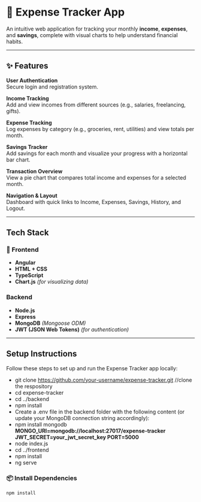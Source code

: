 # 💸 Expense Tracker App

An intuitive web application for tracking your monthly **income**, **expenses**, and **savings**, complete with visual charts to help understand financial habits.

---

## ✨ Features

  **User Authentication**  
  Secure login and registration system.

  **Income Tracking**  
  Add and view incomes from different sources (e.g., salaries, freelancing, gifts).

  **Expense Tracking**  
  Log expenses by category (e.g., groceries, rent, utilities) and view totals per month.

  **Savings Tracker**  
  Add savings for each month and visualize your progress with a horizontal bar chart.

 **Transaction Overview**  
  View a pie chart that compares total income and expenses for a selected month.

  **Navigation & Layout**  
  Dashboard with quick links to Income, Expenses, Savings, History, and Logout.

---

## Tech Stack

### 🔹 Frontend
- **Angular**
- **HTML + CSS**
- **TypeScript**
- **Chart.js** *(for visualizing data)*

###  Backend
- **Node.js**
- **Express**
- **MongoDB** *(Mongoose ODM)*
- **JWT (JSON Web Tokens)** *(for authentication)*

---

##  Setup Instructions
Follow these steps to set up and run the Expense Tracker app locally:
- git clone https://github.com/your-username/expense-tracker.git  //clone the respository
- cd expense-tracker
- cd ../backend    
- npm install
- Create a .env file in the backend folder with the following content (or update your MongoDB connection string accordingly):
- npm install mongodb
**MONGO_URI=mongodb://localhost:27017/expense-tracker
  JWT_SECRET=your_jwt_secret_key
  PORT=5000**
- node index.js 
- cd ../frontend
- npm install
- ng serve







### 📦 Install Dependencies

```bash
npm install
